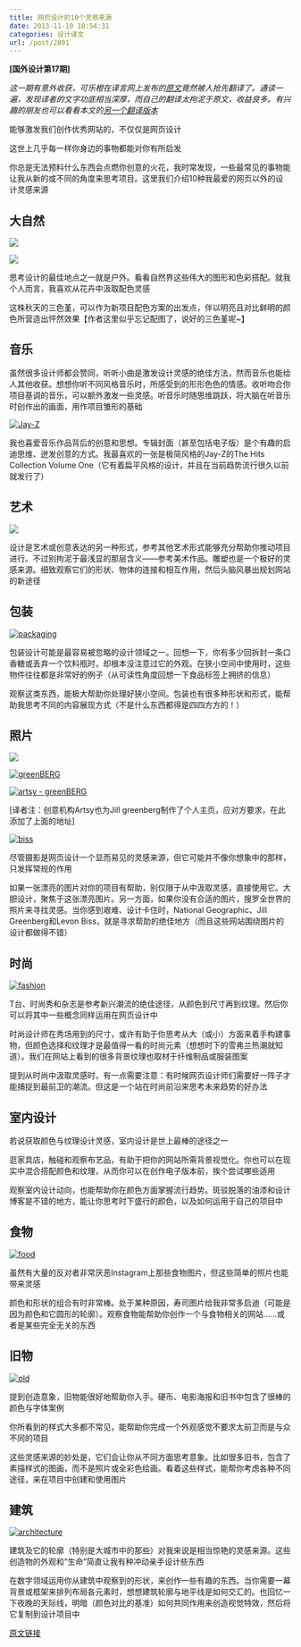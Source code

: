 ```yaml
---
title: 网页设计的10个灵感来源
date: 2013-11-10 10:54:31
categories: 设计译文
url: /post/2891
---
```


**[国外设计第17期]**

_这一期有意外收获，可乐橙在译言网上发布的[原文](http://source.yeeyan.org/view/498576_507)竟然被人抢先翻译了。通读一遍，发现译者的文字功底相当深厚，而自己的翻译太拘泥于原文，收益良多。有兴趣的朋友也可以看看本文的[另一个翻译版本](http://article.yeeyan.org/view/393950/385497)_

能够激发我们创作优秀网站的，不仅仅是网页设计

这世上几乎每一样你身边的事物都能对你有所启发

你总是无法预料什么东西会点燃你创意的火花，我时常发现，一些最常见的事物能让我从新的或不同的角度来思考项目。这里我们介绍10种我最爱的网页以外的设计灵感来源

## **大自然**

[![](http://designmodo.com/wp-content/uploads/2013/10/nature-flower.jpg)](http://jardin4d.com/)

[![](http://designmodo.com/wp-content/uploads/2013/10/nature-wood.jpg)](http://wondersauce.com/)

思考设计的最佳地点之一就是户外。看看自然界这些伟大的图形和色彩搭配。就我个人而言，我喜欢从花卉中汲取配色灵感

这株秋天的三色堇，可以作为新项目配色方案的出发点，伴以明亮且对比鲜明的颜色所营造出怦然效果【作者这里似乎忘记配图了，说好的三色堇呢~】

## **音乐**

虽然很多设计师都会赞同，听听小曲是激发设计灵感的绝佳方法，然而音乐也能给人其他收获。想想你听不同风格音乐时，所感受到的形形色色的情感。收听吻合你项目基调的音乐，可以额外激发一些灵感。听音乐时随思维跳跃，将大脑在听音乐时创作出的画面，用作项目雏形的基础

[![Jay-Z](http://designmodo.com/wp-content/uploads/2013/10/jay-z.jpg)](http://en.wikipedia.org/wiki/File:TheHitsVol1Cover.jpg)

我也喜爱音乐作品背后的创意和思想。专辑封面（甚至包括电子版）是个有趣的启迪思维、迸发创意的方式。我最喜欢的一张是极简风格的Jay-Z的The Hits Collection Volume One（它有着扁平风格的设计，并且在当前趋势流行很久以前就发行了）

## **艺术**

[![](http://designmodo.com/wp-content/uploads/2013/10/art.jpg)](http://www.austynweiner.com/)

设计是艺术或创意表达的另一种形式，参考其他艺术形式能够充分帮助你推动项目进行。不过别拘泥于最浅显的那层含义——参考美术作品。雕塑也是一个极好的灵感来源。细致观察它们的形状、物体的连接和相互作用，然后头脑风暴出规划网站的新途径

## **包装**

[![packaging](http://designmodo.com/wp-content/uploads/2013/10/packaging.jpg)](http://fuckyeahpackaging.tumblr.com/)

包装设计可能是最容易被忽略的设计领域之一。回想一下，你有多少回拆封一条口香糖或丢弃一个饮料瓶时，却根本没注意过它的外观。在狭小空间中使用时，这些物件往往都是非常好的例子（从可读性角度回想一下食品标签上拥挤的信息）

观察这类东西，能极大帮助你处理好狭小空间。包装也有很多种形状和形式，能帮助我思考不同的内容展现方式（不是什么东西都得是四四方方的！）

## **照片**

[![](http://designmodo.com/wp-content/uploads/2013/10/nat-geo.jpg)](http://photography.nationalgeographic.com/photography/)

[![greenBERG](http://designmodo.com/wp-content/uploads/2013/10/greenBERG.jpg)](http://www.jillgreenberg.com/)

[![artsy - greenBERG](https://storageapi.fleek.co/0a3a8890-e65e-47ce-93d7-0442b9209d38-bucket/blog/posts/2014-11/11-12/1.png)](https://artsy.net/artist/jill-greenberg)

[译者注：创意机构Artsy也为Jill greenberg制作了个人主页，应对方要求，在此添加了上面的地址]

[![biss](http://designmodo.com/wp-content/uploads/2013/10/biss.jpg)](http://www.levonbiss.com/)

尽管摄影是网页设计一个显而易见的灵感来源，但它可能并不像你想象中的那样，只发挥常规的作用

如果一张漂亮的图片对你的项目有帮助，别仅限于从中汲取灵感，直接使用它。大胆设计，聚焦于这张漂亮图片。另一方面，如果你没有合适的图片，搜罗全世界的照片来寻找灵感。当你感到艰难、设计卡住时，National Geographic、Jill Greenberg和Levon Biss，就是寻求帮助的绝佳地方（而且这些网站围绕图片的设计都做得不错）

## **时尚**

[![fashion](http://designmodo.com/wp-content/uploads/2013/10/fashion.jpg)](http://www.polyvore.com/cgi/shop?query=chevron%20scarves)

T台、时尚秀和杂志是参考新兴潮流的绝佳途径，从颜色到尺寸再到纹理。然后你可以将其中一些概念同样运用在网页设计中

时尚设计师在秀场用到的尺寸，或许有助于你思考从大（或小）方面来着手构建事物，但颜色选择和纹理才是最值得一看的时尚元素（想想时下的雪弗兰热潮就知道）。我们在网站上看到的很多背景纹理也取材于纤维制品或服装图案

提到从时尚中汲取灵感时，有一点需要注意：有时候网页设计师们需要好一阵子才能捕捉到最前卫的潮流。但这是一个站在时尚前沿来思考未来趋势的好办法

## **室内设计**

若说获取颜色与纹理设计灵感，室内设计是世上最棒的途径之一

逛家具店，触碰和观察布艺品，有助于把你的网站所需背景视觉化。你也可以在现实中混合搭配颜色和纹理，从而你可以在创作电子版本前，挨个尝试哪些适用

观察室内设计动向，也能帮助你在颜色方面掌握流行趋势。斑驳脱落的油漆和设计博客是不错的地方，能让你思考时下盛行的颜色，以及如何运用于自己的项目中

## **食物**

[![food](http://designmodo.com/wp-content/uploads/2013/10/food.jpg)](http://www.florentina-events.com/)

虽然有大量的反对者非常厌恶Instagram上那些食物图片，但这些简单的照片也能带来灵感

颜色和形状的组合有时非常棒。处于某种原因，寿司图片给我非常多启迪（可能是因为颜色和它圆形的轮廓）。观察食物能帮助你创作一个与食物相关的网站……或者是某些完全无关的东西

## **旧物**

[![old](http://designmodo.com/wp-content/uploads/2013/10/old.jpg)](http://eattheordinary.com/)

提到创造意象，旧物能很好地帮助你入手。硬币、电影海报和旧书中包含了很棒的颜色与字体案例

你所看到的样式大多都不常见，能帮助你完成一个外观感觉不要求太前卫而是与众不同的项目

这些灵感来源的妙处是，它们会让你从不同方面思考意象。比如很多旧书，包含了素描样式的图画，而不是照片或全彩色绘画。看着这些样式，能帮你考虑各种不同途径，来在项目中创建和使用图片

## **建筑**

[![architecture](http://designmodo.com/wp-content/uploads/2013/10/architecture.jpg)](http://www.flickr.com/photos/48973657@N00/8685678314/in/photolist-eewnyo-Ezb9P-dWmCbd-6kFWHu-2digtT-4FVD7g-24h21E-MmFCa-92XbK8-dM2tyz-dzFH4b-93bAWb-94Ru3D-2366W-eeigiy-8sheHm-4wPWxk-ecWXnN-eVkSuY-dmEGVw-fpmM79-9nyeJU-dmECtP-7wR3mC-7wMf5c-3PrBVx-dUk2qd-e7PoC7-8AjuY2-e3PHSa-e7KouK-8v2tiQ-9qSiEg-f1tG-9qVhZu-9DjoSK-53Y9yv-e1Lbhx-8CjN59-cZiphL-6xmqXY-6xmraE-dmEDHk-6xmr4E-5m1NHu-dyUHVB-5dz1oo-fk5c1M-dYU7ni-djbf2E-djbh2t)

建筑及它的轮廓（特别是大城市中的那些）对我来说是相当惊艳的灵感来源。这些创造物的外观和“生命”简直让我有种冲动亲手设计些东西

在数字领域运用你从建筑中观察到的形状，来创作一些有趣的东西。当你需要一幕背景或框架来排列布局各元素时，想想建筑轮廓与地平线是如何交汇的。也回忆一下夜晚的天际线，明暗（颜色对比的基准）如何共同作用来创造视觉特效，然后将它复制到设计项目中

[原文链接](http://designmodo.com/everyday-design/)